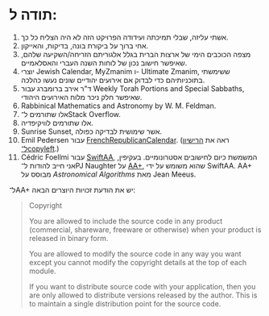 # תודה ל:
1. אשתי עליזה, שבלי תמיכתה ועידודה הפרויקט הזה לא היה הצליח כל כך.
2. אחי ברוך על ביקורת בונה, בדיקות, והאייקון.
3. מצפה הכוכבים הימי של ארצות הברית בגלל אלגוריתם הזריחה/השקיעה שלהם, שאיפשר חישוב נכון של לוחות השנה העברי והאסלאמיים.
4. יוצרי Jewish Calendar, MyZmanim ו- Ultimate Zmanim, ששימשתי בתוכניותיהם כדי לבדוק אם אירועים יהודיים שונים נעשו כהלכה.
5. ד"ר אירב ברומברג עבור Weekly Torah Portions and Special Sabbaths, שאיפשר חלק ניכר מלוח האירועים היהודי.
6. Rabbinical Mathematics and Astronomy by W. M. Feldman.
7. אלו שתורמים ל־Stack Overflow.
8. אלו שתורמים לוויקיפדיה.
9. Sunrise Sunset, אשר שימושית לבדיקה כפולה.
10. Emil Pedersen עבור [FrenchRepublicanCalendar](https://github.com/Snowy1803/FrenchRepublicanCalendar).  (ראה את [הרישיון ל־copyleft](https://github.com/Snowy1803/FrenchRepublicanCalendar/blob/main/LICENSE.txt).)
11. Cédric Foellmi עבור [SwiftAA](https://github.com/onekiloparsec/SwiftAA), המשמשת כיום לחישובים אסטרונומיים.  בעקיפין, אני חייב להודות ל־PJ Naughter על [AA+](http://www.naughter.com/aa.html), שהוא משומש על ידי SwiftAA.  AA+ מבוסס על *Astronomical Algorithms* מאת Jean Meeus.

ל־AA+ יש את הודעת זכויות היוצרים הבאה:

> Copyright
> 
> You are allowed to include the source code in any product (commercial, shareware, freeware or otherwise) when your product is released in binary form.
> 
> You are allowed to modify the source code in any way you want except you cannot modify the copyright details at the top of each module.
> 
> If you want to distribute source code with your application, then you are only allowed to distribute versions released by the author. This is to maintain a single distribution point for the source code.
